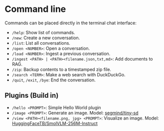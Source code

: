 # Command line

Commands can be placed directly in the terminal chat interface:

* `/help`: Show list of commands.
* `/new`: Create a new conversation.
* `/list`: List all conversations.
* `/open <NUMBER>`: Open a conversation.
* `/load <NUMBER>`: Ingest a previous conversation.
* `/ingest <PATH> | <PATH><filename.json,txt,md>`: Add documents to RAG.
* `/zip`: Backup contents to a timestamped zip file.
* `/search <TERM>`: Make a web search with DuckDuckGo.
* `/quit`, `/exit`, `/bye`: End the conversation.


## Plugins (Build in)

* `/hello <PROMPT>`: Simple Hello World plugin
* `/image <PROMPT>`: Generate an image. Model: [segmind/tiny-sd](https://huggingface.co/segmind/tiny-sd)
* `/view <PATH><filename.png, jpg> <PROMPT>`: Visualize an image. Model: [HuggingFaceTB/SmolVLM-256M-Instruct](https://huggingface.co/HuggingFaceTB/SmolVLM-256M-Instruct)